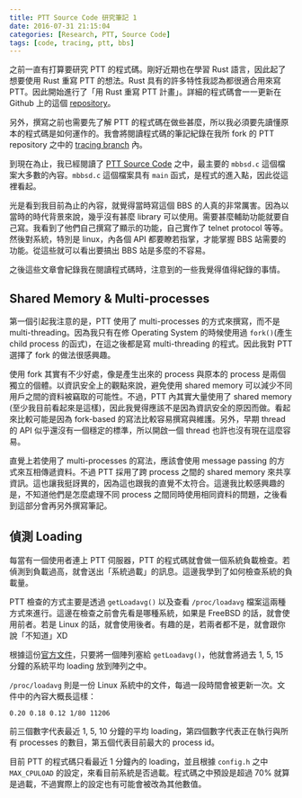 ```yaml
---
title: PTT Source Code 研究筆記 1
date: 2016-07-31 21:15:04
categories: [Research, PTT, Source Code]
tags: [code, tracing, ptt, bbs]
---
```


之前一直有打算要研究 PTT 的程式碼。剛好近期也在學習 Rust 語言，因此起了想要使用 Rust 重寫 PTT 的想法。Rust 具有的許多特性我認為都很適合用來寫 PTT。因此開始進行了「用 Rust 重寫 PTT 計畫」。詳細的程式碼會一一更新在 Github 上的這個 [repository][1]。

另外，撰寫之前也需要先了解 PTT 的程式碼在做些甚麼，所以我必須要先讀懂原本的程式碼是如何運作的。我會將閱讀程式碼的筆記紀錄在我所 fork 的 PTT repository 之中的 [tracing branch][2] 內。

<!--more-->

到現在為止，我已經閱讀了 [PTT Source Code][3] 之中，最主要的 `mbbsd.c` 這個檔案大多數的內容。`mbbsd.c` 這個檔案具有 `main` 函式，是程式的進入點，因此從這裡看起。

光是看到我目前為止的內容，就覺得當時寫這個 BBS 的人真的非常厲害。因為以當時的時代背景來說，幾乎沒有甚麼 library 可以使用。需要甚麼輔助功能就要自己寫。我看到了他們自己撰寫了顯示的功能，自己實作了 telnet protocol 等等。然後對系統，特別是 linux，內各個 API 都要瞭若指掌，才能掌握 BBS 站需要的功能。從這些就可以看出要搞出 BBS 站是多麼的不容易。

之後這些文章會紀錄我在閱讀程式碼時，注意到的一些我覺得值得紀錄的事情。

## Shared Memory & Multi-processes

第一個引起我注意的是，PTT 使用了 multi-processes 的方式來撰寫，而不是 multi-threading。因為我只有在修 Operating System 的時候使用過 `fork()`(產生 child process 的函式)，在這之後都是寫 multi-threading 的程式。因此我對 PTT 選擇了 fork 的做法很感興趣。

使用 fork 其實有不少好處，像是產生出來的 process 與原本的 process 是兩個獨立的個體。以資訊安全上的觀點來說，避免使用 shared memory 可以減少不同用戶之間的資料被竊取的可能性。不過，PTT 內其實大量使用了 shared memory (至少我目前看起來是這樣)，因此我覺得應該不是因為資訊安全的原因而做。看起來比較可能是因為 fork-based 的寫法比較容易撰寫與維護。另外，早期 thread 的 API 似乎還沒有一個穩定的標準，所以開啟一個 thread 也許也沒有現在這麼容易。

直覺上若使用了 multi-processes 的寫法，應該會使用 message passing 的方式來互相傳遞資料。不過 PTT 採用了跨 process 之間的 shared memory 來共享資訊。這也讓我挺訝異的，因為這也跟我的直覺不太符合。這邊我比較感興趣的是，不知道他們是怎麼處理不同 process 之間同時使用相同資料的問題，之後看到這部分會再另外撰寫筆記。

## 偵測 Loading

每當有一個使用者連上 PTT 伺服器，PTT 的程式碼就會做一個系統負載檢查。若偵測到負載過高，就會送出「系統過載」的訊息。這邊我學到了如何檢查系統的負載量。

PTT 檢查的方式主要是透過 `getLoadavg()` 以及查看 `/proc/loadavg` 檔案這兩種方式來進行。這邊在檢查之前會先看是哪種系統，如果是 FreeBSD 的話，就會使用前者。若是 Linux 的話，就會使用後者。有趣的是，若兩者都不是，就會跟你說「不知道」XD

根據這份[官方文件][4]，只要將一個陣列塞給 `getLoadavg()`，他就會將過去 1, 5, 15 分鐘的系統平均 loading 放到陣列之中。

`/proc/loadavg` 則是一份 Linux 系統中的文件，每過一段時間會被更新一次。文件中的內容大概長這樣：

```
0.20 0.18 0.12 1/80 11206
```

前三個數字代表最近 1, 5, 10 分鐘的平均 loading，第四個數字代表正在執行與所有 processes 的數目，第五個代表目前最大的 process id。

目前 PTT 的程式碼只看最近 1 分鐘內的 loading，並且根據 `config.h` 之中 `MAX_CPULOAD` 的設定，來看目前系統是否過載。程式碼之中預設是超過 70% 就算是過載，不過實際上的設定也有可能會被改為其他數值。

[1]: https://github.com/SLMT/rust-ptt
[2]: https://github.com/SLMT/pttbbs/tree/tracing
[3]: https://github.com/ptt/pttbbs
[4]: http://linux.die.net/man/3/getloadavg
